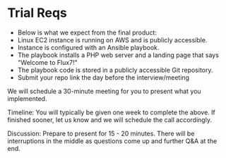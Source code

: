# Trial Reqs

- Below is what we expect from the final product:
- Linux EC2 instance is running on AWS and is publicly accessible.
- Instance is configured with an Ansible playbook.
- The playbook installs a PHP web server and a landing page that says "Welcome to Flux7!"
- The playbook code is stored in a publicly accessible Git repository.
- Submit your repo link the day before the interview/meeting

We will schedule a 30-minute meeting for you to present what you implemented.

Timeline:
You will typically be given one week to complete the above. If finished sooner, let us know and we will schedule the call accordingly.

Discussion:
Prepare to present for 15 - 20 minutes. There will be interruptions in the middle as questions come up and further Q&A at the end.
